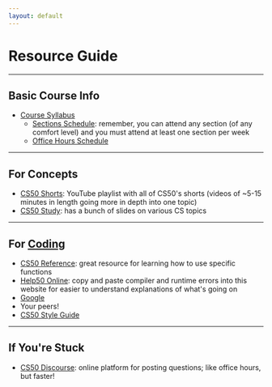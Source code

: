 ```yaml
---
layout: default
---
```


# Resource Guide

---

## Basic Course Info
* [Course Syllabus](https://cs50.harvard.edu/2018/fall/syllabus/)
    * [Sections Schedule](https://cs50.harvard.edu/2018/fall/hours/): remember, you can attend any section (of any comfort level) and you must attend at least one section per week
    * [Office Hours Schedule](https://cs50.harvard.edu/2018/fall/hours/)

---

## For Concepts
* [CS50 Shorts](https://www.youtube.com/playlist?list=PLhQjrBD2T381k8ul4WQ8SQ165XqY149WW): YouTube playlist with all of CS50's shorts (videos of ~5-15 minutes in length going more in depth into one topic)
* [CS50 Study](http://study.cs50.net): has a bunch of slides on various CS topics

---

## For [Coding](https://veronicanutting.github.io/section/programming)
* [CS50 Reference](https://reference.cs50.net): great resource for learning how to use specific functions
* [Help50 Online](https://help.cs50.net): copy and paste compiler and runtime errors into this website for easier to understand explanations of what's going on
* [Google](https://veronicanutting.github.io/section/programming#getting-help-and-helping-yourself)
* Your peers!
* [CS50 Style Guide](https://cs50.readthedocs.io/style/c/)

---

## If You're Stuck
* [CS50 Discourse](https://discourse.cs50.net/c/cs50-2018-fall): online platform for posting questions; like office hours, but faster!
